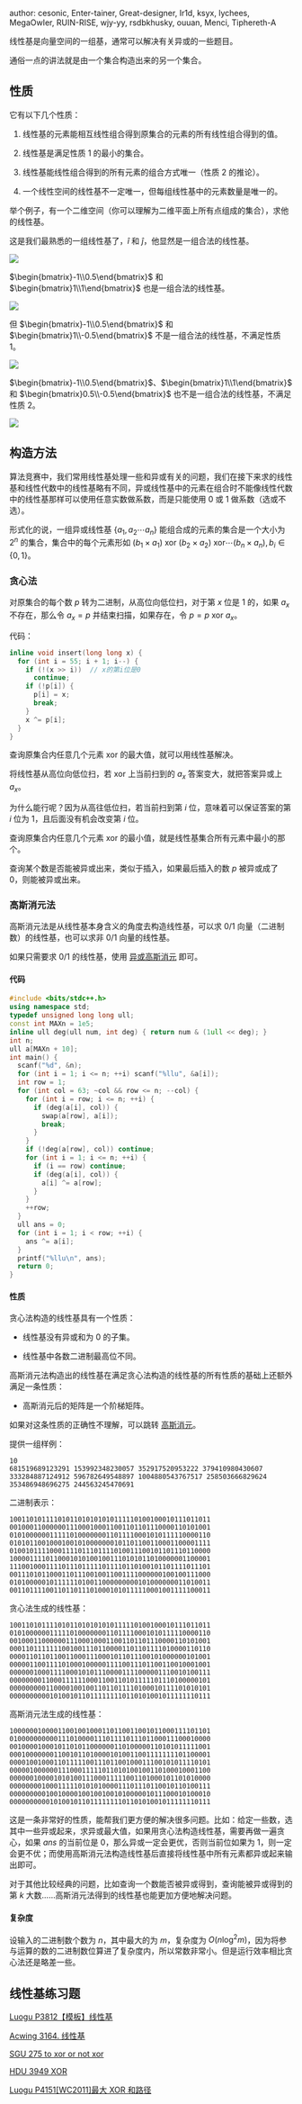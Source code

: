 author: cesonic, Enter-tainer, Great-designer, Ir1d, ksyx, lychees, MegaOwIer, RUIN-RISE, wjy-yy, rsdbkhusky, ouuan, Menci, Tiphereth-A

线性基是向量空间的一组基，通常可以解决有关异或的一些题目。

通俗一点的讲法就是由一个集合构造出来的另一个集合。

## 性质

它有以下几个性质：

1. 线性基的元素能相互线性组合得到原集合的元素的所有线性组合得到的值。

2. 线性基是满足性质 1 的最小的集合。

3. 线性基能线性组合得到的所有元素的组合方式唯一（性质 2 的推论）。

4. 一个线性空间的线性基不一定唯一，但每组线性基中的元素数量是唯一的。

举个例子，有一个二维空间（你可以理解为二维平面上所有点组成的集合），求他的线性基。

这是我们最熟悉的一组线性基了，$\widehat{i}$ 和 $\widehat{j}$，他显然是一组合法的线性基。

![](./images/basis1.png)

$\begin{bmatrix}-1\\0.5\end{bmatrix}$ 和 $\begin{bmatrix}1\\1\end{bmatrix}$ 也是一组合法的线性基。

![](./images/basis2.png)

但 $\begin{bmatrix}-1\\0.5\end{bmatrix}$ 和 $\begin{bmatrix}1\\-0.5\end{bmatrix}$ 不是一组合法的线性基，不满足性质 1。

![](./images/basis3.png)

$\begin{bmatrix}-1\\0.5\end{bmatrix}$、$\begin{bmatrix}1\\1\end{bmatrix}$ 和 $\begin{bmatrix}0.5\\-0.5\end{bmatrix}$ 也不是一组合法的线性基，不满足性质 2。

![](./images/basis4.png)

## 构造方法

算法竞赛中，我们常用线性基处理一些和异或有关的问题，我们在接下来求的线性基和线性代数中的线性基略有不同，异或线性基中的元素在组合时不能像线性代数中的线性基那样可以使用任意实数做系数，而是只能使用 $0$ 或 $1$ 做系数（选或不选）。

形式化的说，一组异或线性基 $\{a_1,a_2\cdots a_n\}$ 能组合成的元素的集合是一个大小为 $2^n$ 的集合，集合中的每个元素形如 $(b_1\times a_1)~\text{xor}~(b_2\times a_2)~\text{xor}\cdots(b_n\times a_n),b_i\in\{0,1\}$。

### 贪心法

对原集合的每个数 $p$ 转为二进制，从高位向低位扫，对于第 $x$ 位是 $1$ 的，如果 $a_x$ 不存在，那么令 $a_x=p$ 并结束扫描，如果存在，令 $p=p~\text{xor}~a_x$。

代码：

```cpp
inline void insert(long long x) {
  for (int i = 55; i + 1; i--) {
    if (!(x >> i))  // x的第i位是0
      continue;
    if (!p[i]) {
      p[i] = x;
      break;
    }
    x ^= p[i];
  }
}
```

查询原集合内任意几个元素 $\text{xor}$ 的最大值，就可以用线性基解决。

将线性基从高位向低位扫，若 $\text{xor}$ 上当前扫到的 $a_x$ 答案变大，就把答案异或上 $a_x$。

为什么能行呢？因为从高往低位扫，若当前扫到第 $i$ 位，意味着可以保证答案的第 $i$ 位为 $1$，且后面没有机会改变第 $i$ 位。

查询原集合内任意几个元素 $\text{xor}$ 的最小值，就是线性基集合所有元素中最小的那个。

查询某个数是否能被异或出来，类似于插入，如果最后插入的数 $p$ 被异或成了 $0$，则能被异或出来。

### 高斯消元法

高斯消元法是从线性基本身含义的角度去构造线性基，可以求 $0/1$ 向量（二进制数）的线性基，也可以求非 $0/1$ 向量的线性基。

如果只需要求 $0/1$ 的线性基，使用 [异或高斯消元](./gauss.md#_17) 即可。

#### 代码

```cpp
#include <bits/stdc++.h>
using namespace std;
typedef unsigned long long ull;
const int MAXn = 1e5;
inline ull deg(ull num, int deg) { return num & (1ull << deg); }
int n;
ull a[MAXn + 10];
int main() {
  scanf("%d", &n);
  for (int i = 1; i <= n; ++i) scanf("%llu", &a[i]);
  int row = 1;
  for (int col = 63; ~col && row <= n; --col) {
    for (int i = row; i <= n; ++i) {
      if (deg(a[i], col)) {
        swap(a[row], a[i]);
        break;
      }
    }
    if (!deg(a[row], col)) continue;
    for (int i = 1; i <= n; ++i) {
      if (i == row) continue;
      if (deg(a[i], col)) {
        a[i] ^= a[row];
      }
    }
    ++row;
  }
  ull ans = 0;
  for (int i = 1; i < row; ++i) {
    ans ^= a[i];
  }
  printf("%llu\n", ans);
  return 0;
}
```

#### 性质

贪心法构造的线性基具有一个性质：

- 线性基没有异或和为 $0$ 的子集。

- 线性基中各数二进制最高位不同。

高斯消元法构造出的线性基在满足贪心法构造的线性基的所有性质的基础上还额外满足一条性质：

- 高斯消元后的矩阵是一个阶梯矩阵。

如果对这条性质的正确性不理解，可以跳转 [高斯消元](./gauss.md)。

提供一组样例：

```text
10
681519689123291 153992348230057 352917520953222 379410980430607 333284887124912 596782649548897 1004880543767517 258503666829624 353486948696275 244563245470691
```

二进制表示：

```text
10011010111101011010101010111110100100010111011011
00100011000000111000100011001101101110000110101001
01010000001111101000000011011110001010111110000110
01010110010001001010000000101101100110001100001111
01001011110001111011101111010011100101101110110000
10000111101100010101001001110101011010000001100001
11100100011110111011111011110110100101101111011101
00111010110001101110010011001111000000100100111000
01010000010111111010011000000000101000000011010011
00110111100110110111010001010111110001001111100011
```

贪心法生成的线性基：

```text
10011010111101011010101010111110100100010111011011
01010000001111101000000011011110001010111110000110
00100011000000111000100011001101101110000110101001
00011011111110010011101100001101101111010000110110
00001101101100110001110001011011100101000000101001
00000110011110100010000011110011101100110010001001
00000010001111000101011100001111000001110010100111
00000000110001111110001100110101111101110100000101
00000000011000010010011011011110100010111101010101
00000000001010010110111111110110101001011111110111
```

高斯消元法生成的线性基：

```text
10000001000011001001000110110011001011000111101101
01000000000011101000011101111011101100011100010000
00100001000101101011000000110100000110101011111001
00010000000110010110100001010011001111111101100001
00001001000110111110011101100100011100101011110101
00000100000011100011111011010100100110100010001100
00000010000101010011100011111001101000101101010000
00000000100011111010101000011101110110010110100111
00000000010010000100100100101000001011100010100010
00000000001010010110111111110110101001011111110111
```

这是一条非常好的性质，能帮我们更方便的解决很多问题。比如：给定一些数，选其中一些异或起来，求异或最大值，如果用贪心法构造线性基，需要再做一遍贪心，如果 $ans$ 的当前位是 $0$，那么异或一定会更优，否则当前位如果为 $1$，则一定会更不优；而使用高斯消元法构造线性基后直接将线性基中所有元素都异或起来输出即可。

对于其他比较经典的问题，比如查询一个数能否被异或得到，查询能被异或得到的第 $k$ 大数……高斯消元法得到的线性基也能更加方便地解决问题。

#### 复杂度

设输入的二进制数个数为 $n$，其中最大的为 $m$，复杂度为 $O(n\log^2m)$，因为将参与运算的数的二进制数位算进了复杂度内，所以常数非常小。但是运行效率相比贪心法还是略差一些。

## 线性基练习题

[Luogu P3812【模板】线性基](https://www.luogu.com.cn/problem/P3812)

[Acwing 3164. 线性基](https://www.acwing.com/problem/content/description/3167)

[SGU 275 to xor or not xor](https://vjudge.net/problem/SGU-275)

[HDU 3949 XOR](https://vjudge.net/problem/HDU-3949)

[Luogu P4151\[WC2011\]最大 XOR 和路径](https://www.luogu.com.cn/problem/P4151)
